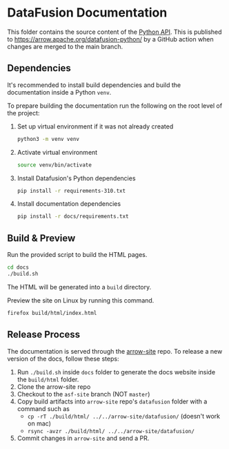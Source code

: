 <!---
  Licensed to the Apache Software Foundation (ASF) under one
  or more contributor license agreements.  See the NOTICE file
  distributed with this work for additional information
  regarding copyright ownership.  The ASF licenses this file
  to you under the Apache License, Version 2.0 (the
  "License"); you may not use this file except in compliance
  with the License.  You may obtain a copy of the License at

    http://www.apache.org/licenses/LICENSE-2.0

  Unless required by applicable law or agreed to in writing,
  software distributed under the License is distributed on an
  "AS IS" BASIS, WITHOUT WARRANTIES OR CONDITIONS OF ANY
  KIND, either express or implied.  See the License for the
  specific language governing permissions and limitations
  under the License.
-->

# DataFusion Documentation

This folder contains the source content of the [Python API](./source/api).
This is published to https://arrow.apache.org/datafusion-python/ by a GitHub action
when changes are merged to the main branch.

## Dependencies

It's recommended to install build dependencies and build the documentation
inside a Python `venv`.

To prepare building the documentation run the following on the root level of the project:

1. Set up virtual environment if it was not already created
   ```bash
   python3 -m venv venv
   ```
2. Activate virtual environment
    ```bash
    source venv/bin/activate
    ```
1. Install Datafusion's Python dependencies
    ```bash
    pip install -r requirements-310.txt
    ```
1. Install documentation dependencies
    ```bash
    pip install -r docs/requirements.txt
    ```

## Build & Preview

Run the provided script to build the HTML pages.

```bash
cd docs
./build.sh
```

The HTML will be generated into a `build` directory.

Preview the site on Linux by running this command.

```bash
firefox build/html/index.html
```

## Release Process

The documentation is served through the
[arrow-site](https://github.com/apache/arrow-site/) repo. To release a new
version of the docs, follow these steps:

1. Run `./build.sh` inside `docs` folder to generate the docs website inside the `build/html` folder.
2. Clone the arrow-site repo
3. Checkout to the `asf-site` branch (NOT `master`)
4. Copy build artifacts into `arrow-site` repo's `datafusion` folder with a command such as
   - `cp -rT ./build/html/ ../../arrow-site/datafusion/` (doesn't work on mac)
   - `rsync -avzr ./build/html/ ../../arrow-site/datafusion/`
5. Commit changes in `arrow-site` and send a PR.
